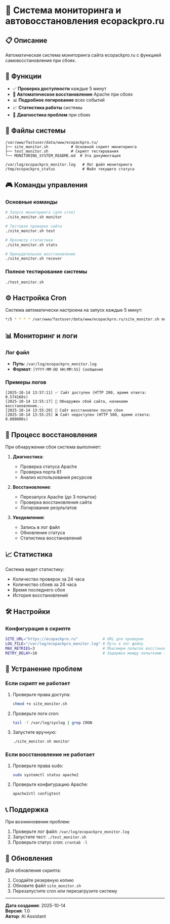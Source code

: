 # 🔧 Система мониторинга и автовосстановления ecopackpro.ru

## 📋 Описание

Автоматическая система мониторинга сайта ecopackpro.ru с функцией самовосстановления при сбоях.

## 🚀 Функции

- ✅ **Проверка доступности** каждые 5 минут
- 🔄 **Автоматическое восстановление** Apache при сбоях
- 📊 **Подробное логирование** всех событий
- 📈 **Статистика работы** системы
- 🎯 **Диагностика проблем** при сбоях

## 📁 Файлы системы

```
/var/www/fastuser/data/www/ecopackpro.ru/
├── site_monitor.sh          # Основной скрипт мониторинга
├── test_monitor.sh          # Скрипт тестирования
└── MONITORING_SYSTEM_README.md  # Эта документация

/var/log/ecopackpro_monitor.log   # Лог файл мониторинга
/tmp/ecopackpro_status            # Файл текущего статуса
```

## 🎮 Команды управления

### Основные команды

```bash
# Запуск мониторинга (для cron)
./site_monitor.sh monitor

# Тестовая проверка сайта
./site_monitor.sh test

# Просмотр статистики
./site_monitor.sh stats

# Принудительное восстановление
./site_monitor.sh recover
```

### Полное тестирование системы

```bash
./test_monitor.sh
```

## ⚙️ Настройка Cron

Система автоматически настроена на запуск каждые 5 минут:

```bash
*/5 * * * * /var/www/fastuser/data/www/ecopackpro.ru/site_monitor.sh monitor >> /var/log/ecopackpro_monitor.log 2>&1
```

## 📊 Мониторинг и логи

### Лог файл
- **Путь**: `/var/log/ecopackpro_monitor.log`
- **Формат**: `[YYYY-MM-DD HH:MM:SS] Сообщение`

### Примеры логов

```
[2025-10-14 13:57:11] ✅ Сайт доступен (HTTP 200, время ответа: 0.574168s)
[2025-10-14 13:55:17] 🚨 Обнаружен сбой сайта, начинаем восстановление...
[2025-10-14 13:55:20] 🎉 Сайт восстановлен после сбоя
[2025-10-14 13:55:25] ❌ Сайт недоступен (HTTP 500, время ответа: 0.000000s)
```

## 🔧 Процесс восстановления

При обнаружении сбоя система выполняет:

1. **Диагностика**:
   - Проверка статуса Apache
   - Проверка порта 81
   - Анализ использования ресурсов

2. **Восстановление**:
   - Перезапуск Apache (до 3 попыток)
   - Проверка восстановления сайта
   - Логирование результатов

3. **Уведомления**:
   - Запись в лог файл
   - Обновление статуса
   - Статистика восстановлений

## 📈 Статистика

Система ведет статистику:

- Количество проверок за 24 часа
- Количество сбоев за 24 часа
- Время последнего сбоя
- История восстановлений

## 🛠️ Настройки

### Конфигурация в скрипте

```bash
SITE_URL="https://ecopackpro.ru"           # URL для проверки
LOG_FILE="/var/log/ecopackpro_monitor.log" # Путь к лог файлу
MAX_RETRIES=3                              # Максимум попыток восстановления
RETRY_DELAY=10                             # Задержка между попытками (сек)
```

## 🚨 Устранение проблем

### Если скрипт не работает

1. Проверьте права доступа:
   ```bash
   chmod +x site_monitor.sh
   ```

2. Проверьте логи cron:
   ```bash
   tail -f /var/log/syslog | grep CRON
   ```

3. Запустите вручную:
   ```bash
   ./site_monitor.sh monitor
   ```

### Если восстановление не работает

1. Проверьте права sudo:
   ```bash
   sudo systemctl status apache2
   ```

2. Проверьте конфигурацию Apache:
   ```bash
   apache2ctl configtest
   ```

## 📞 Поддержка

При возникновении проблем:

1. Проверьте лог файл: `/var/log/ecopackpro_monitor.log`
2. Запустите тест: `./test_monitor.sh`
3. Проверьте статус cron: `crontab -l`

## 🔄 Обновления

Для обновления скрипта:

1. Создайте резервную копию
2. Обновите файл `site_monitor.sh`
3. Перезапустите cron или перезагрузите систему

---

**Дата создания**: 2025-10-14  
**Версия**: 1.0  
**Автор**: AI Assistant

